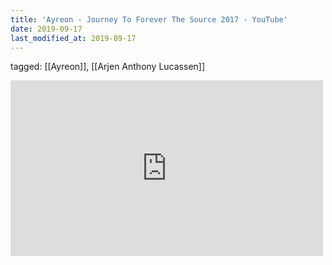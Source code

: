 ```yaml
---
title: 'Ayreon - Journey To Forever The Source 2017 - YouTube'
date: 2019-09-17
last_modified_at: 2019-09-17
---
```

tagged: [[Ayreon]], [[Arjen Anthony Lucassen]]
<iframe allow="accelerometer; autoplay; clipboard-write; encrypted-media; gyroscope; picture-in-picture" allowfullscreen="" frameborder="0" height="281" id="youtube_iframe" src="https://www.youtube.com/embed/PWNAjX8IKD8?feature=oembed&amp;enablejsapi=1&amp;origin=https://safe.txmblr.com&amp;wmode=opaque" width="500"></iframe>
